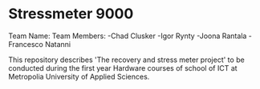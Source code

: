 # Stressmeter 9000
Team Name: 
Team Members: 
 -Chad Clusker
 -Igor Rynty
 -Joona Rantala
 -Francesco Natanni 
 
This repository describes 'The recovery and stress meter project' to be conducted during the first year Hardware courses of school of ICT at Metropolia University of Applied Sciences.


